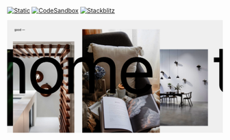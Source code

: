 [![Static](https://img.shields.io/badge/demo-%23646CFF.svg?logo=html5&logoColor=white)](https://pmndrs.github.io/examples/infinite-scroll)
[![CodeSandbox](https://img.shields.io/badge/codesandbox-040404?logo=codesandbox&logoColor=DBDBDB)](https://codesandbox.io/s/github/pmndrs/examples/tree/main/apps/infinite-scroll)
[![Stackblitz](https://img.shields.io/badge/stackblitz-fff?logo=Stackblitz&logoColor=1389FD)](https://stackblitz.com/github/pmndrs/examples/tree/main/apps/infinite-scroll)

![](thumbnail.png)

